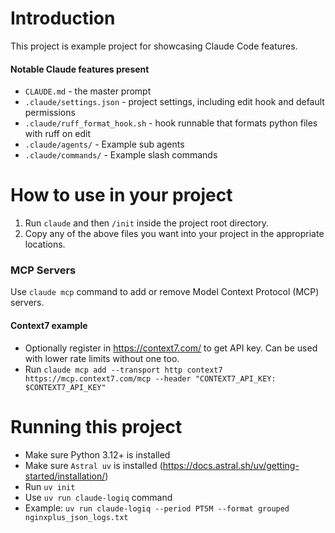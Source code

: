 # Introduction
This project is example project for showcasing Claude Code features.

#### Notable Claude features present
- `CLAUDE.md` - the master prompt
- `.claude/settings.json` - project settings, including edit hook and default permissions
- `.claude/ruff_format_hook.sh` - hook runnable that formats python files with ruff on edit
- `.claude/agents/` - Example sub agents
- `.claude/commands/` - Example slash commands

# How to use in your project
1. Run `claude` and then `/init` inside the project root directory.
2. Copy any of the above files you want into your project in the appropriate locations.


### MCP Servers
Use `claude mcp` command to add or remove Model Context Protocol (MCP) servers.

#### Context7 example
  * Optionally register in https://context7.com/ to get API key. Can be used with lower rate limits without one too.
  * Run `claude mcp add --transport http context7 https://mcp.context7.com/mcp --header "CONTEXT7_API_KEY: $CONTEXT7_API_KEY"`


# Running this project
* Make sure Python 3.12+ is installed
* Make sure `Astral uv` is installed (https://docs.astral.sh/uv/getting-started/installation/)
* Run `uv init`
* Use `uv run claude-logiq` command
* Example: `uv run claude-logiq --period PT5M --format grouped nginxplus_json_logs.txt`